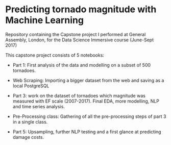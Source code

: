 # Predicting tornado magnitude with Machine Learning
Repository containing the Capstone project I performed at General Assembly, London, for the Data Science Immersive course (June-Sept 2017)

This capstone project consists of 5 notebooks:

- Part 1: First analysis of the data and modelling on a subset of 500 tornadoes.

- Web Scraping: Importing a bigger dataset from the web and saving as a local PostgreSQL

- Part 3: work on the dataset of tornadoes which magnitude was measured with EF scale (2007-2017). 
        Final EDA, more modelling, NLP and time series analysis.

- Pre-Processing class: Gathering of all the pre-processing steps of part 3 in a single class.

- Part 5: Upsampling, further NLP testing and a first glance at predicting damage costs.

